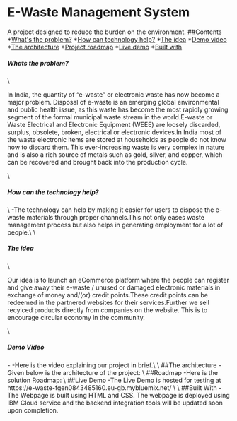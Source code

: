 # E-Waste Management System
A project designed to reduce the burden on the environment.
##Contents
  *[What's the problem?](#whats-the-problem-?)
  *[How can technology help?](#how-can-technology-help-?)
  *[The idea](#the-idea)
  *[Demo video](#demo-video)
  *[The architecture](#the-architecture)
  *[Project roadmap](#project-roadmap)
  *[Live demo](#live-demo)
  *[Built with](#built-with)
  
<h5>Whats the problem?</h5>  \
 <p> In India, the quantity of “e-waste” or electronic waste has now become a major problem. Disposal of e-waste is an emerging global environmental and public health issue, as this waste has become the most rapidly growing segment of the formal municipal waste stream in the world.E-waste or Waste Electrical and Electronic Equipment (WEEE) are loosely discarded, surplus, obsolete, broken, electrical or electronic devices.In India most of the waste electronic items are stored at households as people do not know how to discard them. This ever-increasing waste is very complex in nature and is also a rich source of metals such as gold, silver, and copper, which can be recovered and brought back into the production cycle.</p>\
  
 <h5>How can the technology help?</h5> \
  -The technology can help by making it easier for users to dispose the e-waste materials through proper channels.This not only eases waste management process but also helps in generating employment for a lot of people.\
  \
 <h5>The idea</h5>\
  <p>Our idea is to launch an eCommerce platform where the people can register and give away their e-waste / unused or damaged electronic materials in exchange of money and/(or) credit points.These credit points can be redeemed in the partnered websites for their services.Further we sell recylced products directly from companies on the website. This is to encourage circular economy in the community.</p>  
 \
 <h5>Demo Video</h5>-
  -Here is the video explaining our project in brief.\
 \
 ##The architecture
  -Given below is the architecture of the project:
  \
  ##Roadmap
  -Here is the solution Roadmap:
  \
 ##Live Demo
  -The Live Demo is hosted for testing at https://e-waste-fgen0843485160.eu-gb.mybluemix.net/   \
 \
 ##Built With
  -The Webpage is built using HTML and CSS. The webpage is deployed using IBM Cloud service and the backend integration tools will be updated soon upon completion.
  
